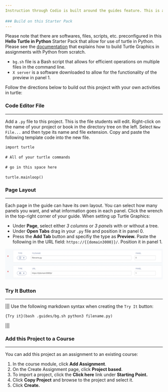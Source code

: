 ```yaml
---
Instruction through Codio is built around the guides feature. This is a brief description on how the demo on the previous page was built. Please see the [**documentation**](https://docs.codio.com/authoring.html) for more information about content authoring with guides.

### Build on this Starter Pack
---
```

Please note that there are softwares, files, scripts, etc. preconfigured in this **Hello Turtle in Python** Starter Pack that allow for use of turtle in Python. Please see the [documentation]() that explains how to build Turtle Graphics in assignments with Python from scratch.  

* `bg.sh` file is a Bash script that allows for efficient operations on multiple files in the command line. 
* `X server` is a software downloaded to allow for the functionality of the preview in panel 1.

Follow the directions below to build out this project with your own activities in turtle:

### Code Editor File
---
Add a `.py` file to this project. This is the file students will edit. Right-click on the name of your project or book in the directory tree on the left. Select `New File...` and then type its name and file extension. Copy and paste the following template code into the new file.

```
import turtle

# All of your turtle commands

# go in this space here

turtle.mainloop()
```

### Page Layout
---
Each page in the guide can have its own layout. You can select how many panels you want, and what information goes in each panel. Click the wrench in the top-right corner of your guide. When setting up Turtle Graphics:
* Under **Page**, select either *3 columns* or *3 panels* with or without a tree.
* Under **Open Tabs** drag in your `.py` file and position it in panel 0. 
* Press the **Add Tab** button and specifiy the type as **Preview.** Paste the following in the URL field: `https://{{domain3000}}/`. Position it in panel 1. 

![Open Tabs](.guides/img/opentabslayout.png)

### Try It Button
---
|||
Use the following markdown syntax when creating the `Try It` button:

```markdown
{Try it}(bash .guides/bg.sh python3 filename.py)
```
|||

### Add this Project to a Course
---
You can add this project as an assignment to an existing course:

1. In the course module, click **Add Assignment**.
2. On the Create Assignment page, click **Project based**.
3. To import a project, click the **Click here** link under **Starting Point.** 
4. Click **Copy Project** and browse to the project and select it.
5. Click **Create.**